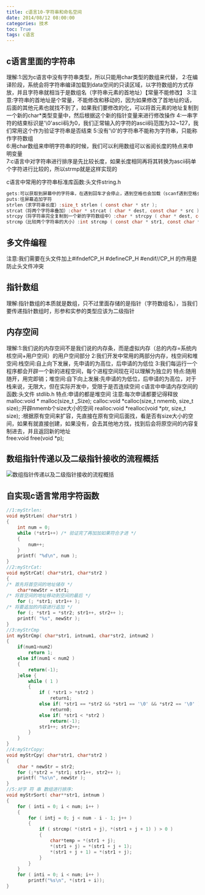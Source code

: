 ```yaml
---
title: c语言10-字符串和命名空间
date: 2014/08/12 08:00:00
categories: 技术
toc: True
tags: c语言
---
```

## c语言里面的字符串
理解:1:因为c语言中没有字符串类型，所以只能用char类型的数组来代替，
          2:在编译阶段，系统会将字符串编译加载到data空间的只读区域，以字符数组的方式存放，并且字符串就相当于是数组名（字符串元素的首地址）【常量不能修改】
          3:注意:字符串的首地址是个常量，不能修改和移动的，因为如果修改了首地址的话，后面的其他元素也就找不到了，如果我们要修改的化，可以将首元素的地址复制到一个新的char*类型变量中，然后根据这个新的指针变量来进行修改操作
          4:一串字符的结束标识是'\0'ascii码为0，我们正常输入的字符的ascii码范围为32~127，我们常用这个作为验证字符串是否结束
          5:没有'\0'的字符串不能称为字符串，只能称作字符数组   
          6:用char数组来申明字符串的时候，我们可以利用数组可以省阅长度的特点来申明变量   
          7:c语言中对字符串进行排序是先比较长度，如果长度相同再将其转换为ascii码单个字符进行比较的，所以strmp就是这样实现的

c语言中常用的字符串标准库函数:头文件string.h
```c
gets:可以获取到屏幕中的字符串，在遇到回车才会停止，遇到空格也会加载（scanf遇到空格会结束自动加上\0）
puts:往屏幕追加字符
strlen（求字符串长度）:size_t strlen ( const char * str );
strcat（将两个字符串叠加）:char * strcat ( char * dest, const char * src );
strcpy（将字符串完全复制到一个新的字符数组中）:char * strcpy ( char * dest, const char * src );
strcmp（比较两个字符串的大小）:int strcmp ( const char * str1, const char * str2 );
```

## 多文件编程
注意:我们需要在头文件加上#ifndefCP_H #defineCP_H  #endif//CP_H  的作用是防止头文件冲突

## 指针数组
理解:指针数组的本质就是数组，只不过里面存储的是指针（字符数组名），当我们要传递指针数组时，形参和实参的类型应该为二级指针

## 内存空间
理解:1:我们说的内存空间不是我们说的内存条，而是虚拟内存（总的内存=系统内核空间+用户空间）的用户空间部分
          2:我们开发中常用的两部分内存，栈空间和堆空间:栈空间:自上向下发展，先申请的为高位，后申请的为低位
3:我们每运行一个程序都会开辟一个新的进程空间，每个进程空间现在可以理解为独立的
特点:随用随开，用完即销；堆空间:自下向上发展:先申请的为低位，后申请的为高位，对于栈来说，无限大，但在实际开发中，受限于是否连续空间
c语言中申请内存空间的函数:头文件  stdlib.h
特点:申请的都是堆空间
注意:每次申请都要记得释放
malloc:void * malloc(size_t _Size);
calloc:void *calloc(size_t nmemb, size_t size);:开辟nmemb个size大小的空间
realloc:void *realloc(void *ptr, size_t size); :根据原有空间来扩容，先直接在原有空间后面找，看是否有size大小的空间，如果有就直接创建，如果没有，会去其他地方找，找到后会将原空间的内容复制进去，并且返回新的地址    
free:void free(void *p);

## 数组指针传递以及二级指针接收的流程概括
![数组指针传递以及二级指针接收的流程概括](数组指针传递以及二级指针接收的流程概括.png)


## 自实现c语言常用字符函数
```c
//1:myStrlen:
void myStrLen( char*str1 )
{
	int num = 0;
	while (*str1++) /* 验证完了再加加如果符合才进 */
	{
		num++;
	}
	printf( "%d\n", num );
}
//2:myStrCat:
void myStrCat( char*str1, char*str2 )
{
/* 首先将首空间的地址储存 */
	char*newStr = str1;
/* 将首空间的地址移动到空间的最后 */
	for (; *str1; str1++ );
/* 将要追加的内容进行追加 */
	for (; *str1 = *str2; str1++, str2++ );
	printf( "%s", newStr );
}
//3:myStrCmp
int myStrCmp( char*str1, intnum1, char*str2, intnum2 )
{
	if(num1>num2)
		return 1;
	else if(num1 < num2 )
	{
		return(-1);
	}else {
		while ( 1 )
		{
			if ( *str1 > *str2 )
				return1;
			else if( *str1 == *str2 && *str1 == '\0' && *str2 == '\0' )
			    return0;
			else if( *str1 < *str2 )
			    return(-1);
			str1++; str2++;
		}
	}
}
//4:myStrCopy:
void myStrCpy( char*str1, char*str2 )
{
	char * newStr = str2;
	for (;*str2 = *str1; str1++, str2++ );
	printf( "%s\n", newStr );
}
//5:对字 符 串 数组进行排序:
void myStrSort( char**str1, intnum )
{
	for ( inti = 0; i < num; i++ )
	{
		for ( intj = 0; j < num - i - 1; j++ )
		{
			if ( strcmp( *(str1 + j), *(str1 + j + 1) ) > 0 )
			{
				char*temp = *(str1 + j);
				*(str1 + j)	= *(str1 + j + 1);
				*(str1 + j + 1) = *(str1 + j);
			}
		}
	}
	for ( inti = 0; i < num; i++ )
		printf("%s\n", *(str1 + i));
}

```